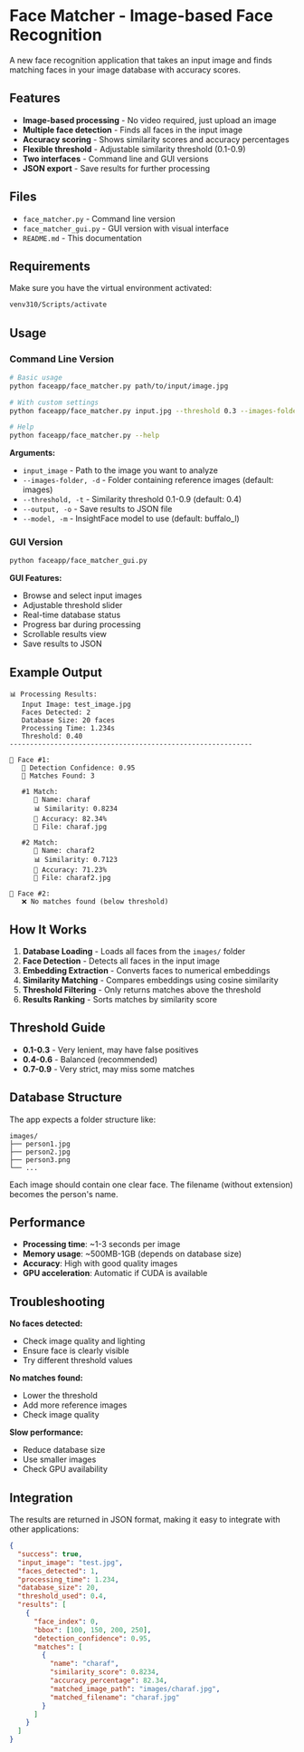 # Face Matcher - Image-based Face Recognition

A new face recognition application that takes an input image and finds matching faces in your image database with accuracy scores.

## Features

- **Image-based processing** - No video required, just upload an image
- **Multiple face detection** - Finds all faces in the input image
- **Accuracy scoring** - Shows similarity scores and accuracy percentages
- **Flexible threshold** - Adjustable similarity threshold (0.1-0.9)
- **Two interfaces** - Command line and GUI versions
- **JSON export** - Save results for further processing

## Files

- `face_matcher.py` - Command line version
- `face_matcher_gui.py` - GUI version with visual interface
- `README.md` - This documentation

## Requirements

Make sure you have the virtual environment activated:
```bash
venv310/Scripts/activate
```

## Usage

### Command Line Version

```bash
# Basic usage
python faceapp/face_matcher.py path/to/input/image.jpg

# With custom settings
python faceapp/face_matcher.py input.jpg --threshold 0.3 --images-folder images --output results.json

# Help
python faceapp/face_matcher.py --help
```

**Arguments:**
- `input_image` - Path to the image you want to analyze
- `--images-folder, -d` - Folder containing reference images (default: images)
- `--threshold, -t` - Similarity threshold 0.1-0.9 (default: 0.4)
- `--output, -o` - Save results to JSON file
- `--model, -m` - InsightFace model to use (default: buffalo_l)

### GUI Version

```bash
python faceapp/face_matcher_gui.py
```

**GUI Features:**
- Browse and select input images
- Adjustable threshold slider
- Real-time database status
- Progress bar during processing
- Scrollable results view
- Save results to JSON

## Example Output

```
📊 Processing Results:
   Input Image: test_image.jpg
   Faces Detected: 2
   Database Size: 20 faces
   Processing Time: 1.234s
   Threshold: 0.40
------------------------------------------------------------

👤 Face #1:
   📍 Detection Confidence: 0.95
   🎯 Matches Found: 3

   #1 Match:
      👤 Name: charaf
      📊 Similarity: 0.8234
      🎯 Accuracy: 82.34%
      📁 File: charaf.jpg

   #2 Match:
      👤 Name: charaf2
      📊 Similarity: 0.7123
      🎯 Accuracy: 71.23%
      📁 File: charaf2.jpg

👤 Face #2:
   ❌ No matches found (below threshold)
```

## How It Works

1. **Database Loading** - Loads all faces from the `images/` folder
2. **Face Detection** - Detects all faces in the input image
3. **Embedding Extraction** - Converts faces to numerical embeddings
4. **Similarity Matching** - Compares embeddings using cosine similarity
5. **Threshold Filtering** - Only returns matches above the threshold
6. **Results Ranking** - Sorts matches by similarity score

## Threshold Guide

- **0.1-0.3** - Very lenient, may have false positives
- **0.4-0.6** - Balanced (recommended)
- **0.7-0.9** - Very strict, may miss some matches

## Database Structure

The app expects a folder structure like:
```
images/
├── person1.jpg
├── person2.jpg
├── person3.png
└── ...
```

Each image should contain one clear face. The filename (without extension) becomes the person's name.

## Performance

- **Processing time**: ~1-3 seconds per image
- **Memory usage**: ~500MB-1GB (depends on database size)
- **Accuracy**: High with good quality images
- **GPU acceleration**: Automatic if CUDA is available

## Troubleshooting

**No faces detected:**
- Check image quality and lighting
- Ensure face is clearly visible
- Try different threshold values

**No matches found:**
- Lower the threshold
- Add more reference images
- Check image quality

**Slow performance:**
- Reduce database size
- Use smaller images
- Check GPU availability

## Integration

The results are returned in JSON format, making it easy to integrate with other applications:

```json
{
  "success": true,
  "input_image": "test.jpg",
  "faces_detected": 1,
  "processing_time": 1.234,
  "database_size": 20,
  "threshold_used": 0.4,
  "results": [
    {
      "face_index": 0,
      "bbox": [100, 150, 200, 250],
      "detection_confidence": 0.95,
      "matches": [
        {
          "name": "charaf",
          "similarity_score": 0.8234,
          "accuracy_percentage": 82.34,
          "matched_image_path": "images/charaf.jpg",
          "matched_filename": "charaf.jpg"
        }
      ]
    }
  ]
}
``` 